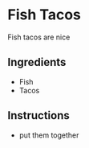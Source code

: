 # Fish Tacos
Fish tacos are nice

## Ingredients
* Fish
* Tacos


## Instructions
* put them together